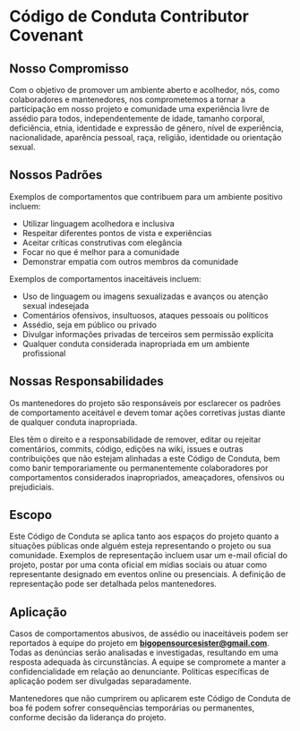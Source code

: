 # Código de Conduta Contributor Covenant  

## Nosso Compromisso  

Com o objetivo de promover um ambiente aberto e acolhedor, nós, como colaboradores e mantenedores, nos comprometemos a tornar a participação em nosso projeto e comunidade uma experiência livre de assédio para todos, independentemente de idade, tamanho corporal, deficiência, etnia, identidade e expressão de gênero, nível de experiência, nacionalidade, aparência pessoal, raça, religião, identidade ou orientação sexual.  

## Nossos Padrões  

Exemplos de comportamentos que contribuem para um ambiente positivo incluem:  

- Utilizar linguagem acolhedora e inclusiva  
- Respeitar diferentes pontos de vista e experiências  
- Aceitar críticas construtivas com elegância  
- Focar no que é melhor para a comunidade  
- Demonstrar empatia com outros membros da comunidade  

Exemplos de comportamentos inaceitáveis incluem:  

- Uso de linguagem ou imagens sexualizadas e avanços ou atenção sexual indesejada  
- Comentários ofensivos, insultuosos, ataques pessoais ou políticos
- Assédio, seja em público ou privado  
- Divulgar informações privadas de terceiros sem permissão explícita  
- Qualquer conduta considerada inapropriada em um ambiente profissional  

## Nossas Responsabilidades  

Os mantenedores do projeto são responsáveis por esclarecer os padrões de comportamento aceitável e devem tomar ações corretivas justas diante de qualquer conduta inapropriada.  

Eles têm o direito e a responsabilidade de remover, editar ou rejeitar comentários, commits, código, edições na wiki, issues e outras contribuições que não estejam alinhadas a este Código de Conduta, bem como banir temporariamente ou permanentemente colaboradores por comportamentos considerados inapropriados, ameaçadores, ofensivos ou prejudiciais.  

## Escopo  

Este Código de Conduta se aplica tanto aos espaços do projeto quanto a situações públicas onde alguém esteja representando o projeto ou sua comunidade. Exemplos de representação incluem usar um e-mail oficial do projeto, postar por uma conta oficial em mídias sociais ou atuar como representante designado em eventos online ou presenciais. A definição de representação pode ser detalhada pelos mantenedores.  

## Aplicação  

Casos de comportamentos abusivos, de assédio ou inaceitáveis podem ser reportados à equipe do projeto em **bigopensourcesister@gmail.com**. Todas as denúncias serão analisadas e investigadas, resultando em uma resposta adequada às circunstâncias. A equipe se compromete a manter a confidencialidade em relação ao denunciante. Políticas específicas de aplicação podem ser divulgadas separadamente.  

Mantenedores que não cumprirem ou aplicarem este Código de Conduta de boa fé podem sofrer consequências temporárias ou permanentes, conforme decisão da liderança do projeto.
